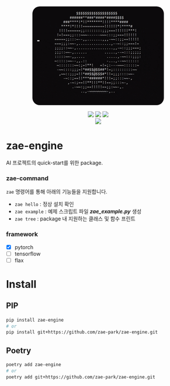
<p align="center">
  <img src="assets/img/spinning_ascii_donut.gif" style="border-radius: 20px">
  <br />
 
</p>

<p align="center">
    <img src="https://github.com/zae-park/zae-engine/actions/workflows/build_test.yml/badge.svg">
    <!-- <img src="https://github.com/zae-park/zae-engine/actions/workflows/document_deploy.yml/badge.svg", alt="https://zae-park.github.io/zae-engine"> -->
    <img src="https://github.com/zae-park/zae-engine/actions/workflows/unittest_badge.yml/badge.svg">
    <img src="https://github.com/zae-park/zae-engine/actions/workflows/wandb_test.yml/badge.svg">
    </br>
    <img src="https://codecov.io/gh/zae-park/zae-engine/graph/badge.svg?token=4BENXZJHPF"/>
  <br />
</p>

# zae-engine
AI 프로젝트의 quick-start를 위한 package. </br>

### zae-command
`zae` 명령어를 통해 아래의 기능들을 지원합니다.
- `zae hello` : 정상 설치 확인
- `zae example` : 예제 스크립트 파일 ***zae_example.py*** 생성
- `zae tree` : package 내 지원하는 클래스 및 함수 프린트

### framework
- [x] pytorch
- [ ] tensorflow
- [ ] flax

# Install 

## PIP

```bash
pip install zae-engine 
# or
pip install git+https://github.com/zae-park/zae-engine.git
```

## Poetry

```bash
poetry add zae-engine 
# or
poetry add git+https://github.com/zae-park/zae-engine.git
```
